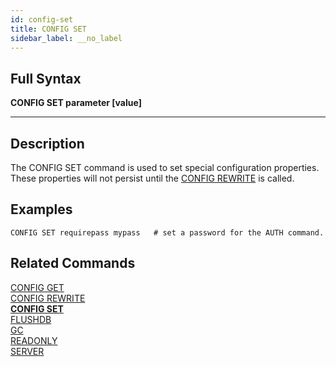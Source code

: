 ```yaml
---
id: config-set
title: CONFIG SET
sidebar_label: __no_label
---
```


## Full Syntax

**CONFIG SET  parameter [value]**

---

## Description

The CONFIG SET command is used to set special configuration properties.  These properties will not persist until the [CONFIG REWRITE](/commands/config-rewrite) is called.

## Examples
```tile38-cli
CONFIG SET requirepass mypass   # set a password for the AUTH command.
```

## Related Commands

[CONFIG GET](config-get.html)<br>
[CONFIG REWRITE](config-rewrite.html)<br>
**[CONFIG SET](config-set.html)**<br>
[FLUSHDB](flushdb.html)<br>
[GC](gc.html)<br>
[READONLY](readonly.html)<br>
[SERVER](server.html)<br>